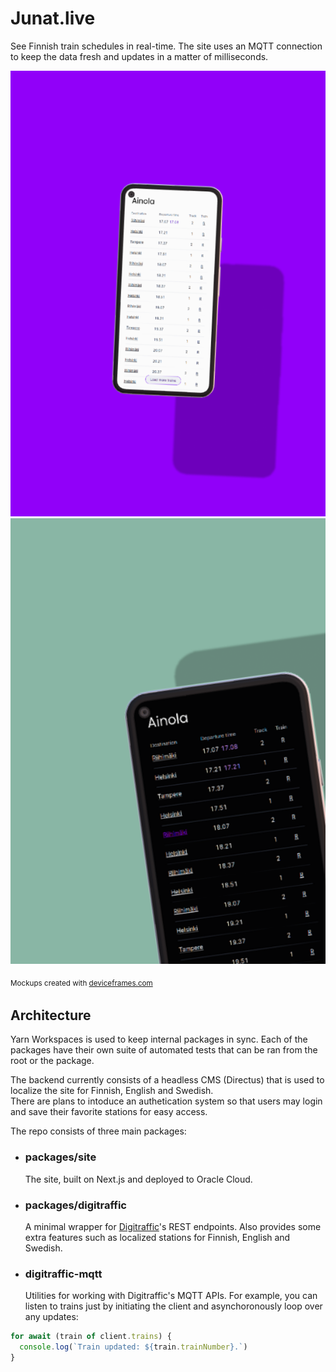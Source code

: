 # Junat.live

See Finnish train schedules in real-time. The site uses an MQTT connection to keep the data fresh and updates in a matter of milliseconds.

![A phone mockup with Ainola route in junat.live](phone1.png)
![A phone mockup in a dark mode with Ainola route in junat.live](phone2.png)

<sub>Mockups created with [deviceframes.com](https://deviceframes.com)<sub>

## Architecture

Yarn Workspaces is used to keep internal packages in sync. Each of the packages have their own suite of automated tests that can be
ran from the root or the package.

The backend currently consists of a headless CMS (Directus) that is used to localize the site for Finnish, English and Swedish.  
There are plans to intoduce an authetication system so that users may login and save their favorite stations for easy access.

The repo consists of three main packages:

- ### packages/site

  The site, built on Next.js and deployed to Oracle Cloud.

- ### packages/digitraffic

  A minimal wrapper for [Digitraffic](https://digitraffic.fi)'s REST endpoints. Also provides some extra features such as localized stations for Finnish, English and Swedish.

- ### digitraffic-mqtt
  Utilities for working with Digitraffic's MQTT APIs. For example, you can listen to trains just by initiating the client and asynchoronously loop over any updates:

```js
for await (train of client.trains) {
  console.log(`Train updated: ${train.trainNumber}.`)
}
```

